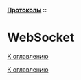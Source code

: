 **[Протоколы](../README.md#protocols) ::**
# WebSocket

<!--

-->

[К оглавлению](../README.md#protocols)



[К оглавлению](../README.md#protocols)
